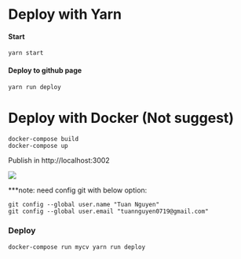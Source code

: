 # Deploy with Yarn
#### Start
`yarn start`
#### Deploy to github page
`yarn run deploy`


# Deploy with Docker (Not suggest)
```
docker-compose build
docker-compose up
```
Publish in http://localhost:3002

![](https://i.imgur.com/vBOkflC.gif)

***note: need config git with below option:
```
git config --global user.name "Tuan Nguyen"
git config --global user.email "tuannguyen0719@gmail.com"
```
### Deploy
```
docker-compose run mycv yarn run deploy
```
